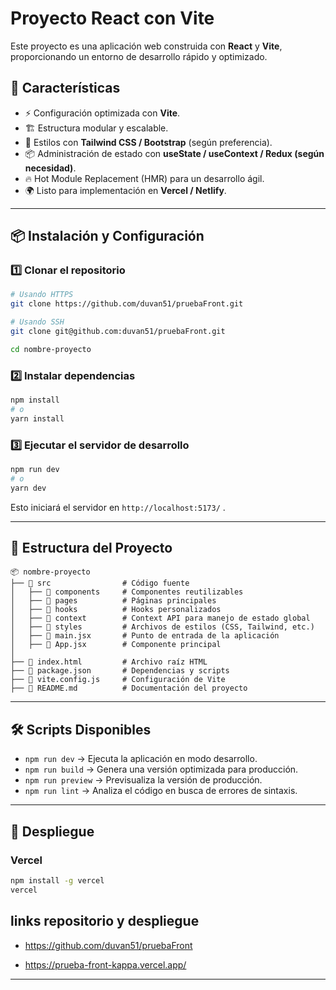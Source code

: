 # Proyecto React con Vite

Este proyecto es una aplicación web construida con **React** y **Vite**, proporcionando un entorno de desarrollo rápido y optimizado.

## 🚀 Características

- ⚡️ Configuración optimizada con **Vite**.
- 🏗️ Estructura modular y escalable.
- 🎨 Estilos con **Tailwind CSS / Bootstrap** (según preferencia).
- 📦 Administración de estado con **useState / useContext / Redux (según necesidad)**.
- 🔥 Hot Module Replacement (HMR) para un desarrollo ágil.
- 🌍 Listo para implementación en **Vercel / Netlify**.

---

## 📦 Instalación y Configuración

### 1️⃣ Clonar el repositorio
```sh
# Usando HTTPS
git clone https://github.com/duvan51/pruebaFront.git

# Usando SSH
git clone git@github.com:duvan51/pruebaFront.git

cd nombre-proyecto
```

### 2️⃣ Instalar dependencias
```sh
npm install
# o
yarn install
```

### 3️⃣ Ejecutar el servidor de desarrollo
```sh
npm run dev
# o
yarn dev
```
Esto iniciará el servidor en `http://localhost:5173/` .

---

## 📁 Estructura del Proyecto
```
📦 nombre-proyecto
├── 📂 src                # Código fuente
│   ├── 📂 components     # Componentes reutilizables
│   ├── 📂 pages          # Páginas principales
│   ├── 📂 hooks          # Hooks personalizados
│   ├── 📂 context        # Context API para manejo de estado global
│   ├── 📂 styles         # Archivos de estilos (CSS, Tailwind, etc.)
│   ├── 📜 main.jsx       # Punto de entrada de la aplicación
│   ├── 📜 App.jsx        # Componente principal
│
├── 📜 index.html         # Archivo raíz HTML
├── 📜 package.json       # Dependencias y scripts
├── 📜 vite.config.js     # Configuración de Vite
├── 📜 README.md          # Documentación del proyecto
```

---

## 🛠️ Scripts Disponibles

- `npm run dev` → Ejecuta la aplicación en modo desarrollo.
- `npm run build` → Genera una versión optimizada para producción.
- `npm run preview` → Previsualiza la versión de producción.
- `npm run lint` → Analiza el código en busca de errores de sintaxis.

---

## 🚀 Despliegue

### Vercel
```sh
npm install -g vercel
vercel
```


## links repositorio y despliegue
 - https://github.com/duvan51/pruebaFront

 - https://prueba-front-kappa.vercel.app/
---



